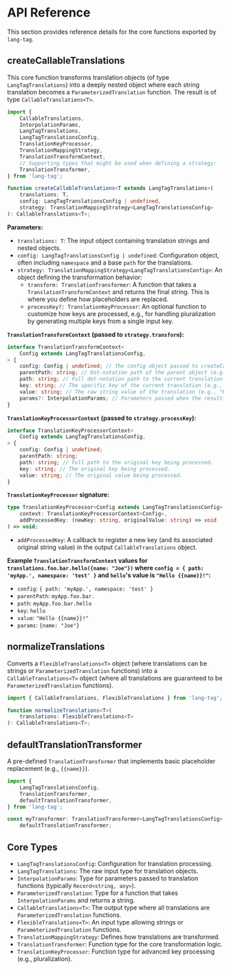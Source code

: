 # API Reference

This section provides reference details for the core functions exported by `lang-tag`.

## createCallableTranslations

This core function transforms translation objects (of type `LangTagTranslations`) into a deeply nested object where each string translation becomes a `ParameterizedTranslation` function. The result is of type `CallableTranslations<T>`.

```ts
import {
    CallableTranslations,
    InterpolationParams,
    LangTagTranslations,
    LangTagTranslationsConfig,
    TranslationKeyProcessor,
    TranslationMappingStrategy,
    TranslationTransformContext,
    // Supporting types that might be used when defining a strategy:
    TranslationTransformer,
} from 'lang-tag';

function createCallableTranslations<T extends LangTagTranslations>(
    translations: T,
    config: LangTagTranslationsConfig | undefined,
    strategy: TranslationMappingStrategy<LangTagTranslationsConfig>
): CallableTranslations<T>;
```

**Parameters:**

- `translations: T`: The input object containing translation strings and nested objects.
- `config: LangTagTranslationsConfig | undefined`: Configuration object, often including `namespace` and a base `path` for the translations.
- `strategy: TranslationMappingStrategy<LangTagTranslationsConfig>`: An object defining the transformation behavior:
    - `transform: TranslationTransformer`: A function that takes a `TranslationTransformContext` and returns the final string. This is where you define how placeholders are replaced.
    - `processKey?: TranslationKeyProcessor`: An optional function to customize how keys are processed, e.g., for handling pluralization by generating multiple keys from a single input key.

**`TranslationTransformContext` (passed to `strategy.transform`):**

```ts
interface TranslationTransformContext<
    Config extends LangTagTranslationsConfig,
> {
    config: Config | undefined; // The config object passed to createCallableTranslations.
    parentPath: string; // Dot-notation path of the parent object (e.g., "myFeature.greetings.").
    path: string; // Full dot-notation path to the current translation (e.g., "myFeature.greetings.hello").
    key: string; // The specific key of the current translation (e.g., "hello").
    value: string; // The raw string value of the translation (e.g., "Hello {{name}}!").
    params?: InterpolationParams; // Parameters passed when the resulting translation function is called (e.g., { name: "Joe" }).
}
```

**`TranslationKeyProcessorContext` (passed to `strategy.processKey`):**

```ts
interface TranslationKeyProcessorContext<
    Config extends LangTagTranslationsConfig,
> {
    config: Config | undefined;
    parentPath: string;
    path: string; // Full path to the original key being processed.
    key: string; // The original key being processed.
    value: string; // The original value being processed.
}
```

**`TranslationKeyProcessor` signature:**

```ts
type TranslationKeyProcessor<Config extends LangTagTranslationsConfig> = (
    context: TranslationKeyProcessorContext<Config>,
    addProcessedKey: (newKey: string, originalValue: string) => void
) => void;
```

- `addProcessedKey`: A callback to register a new key (and its associated original string value) in the output `CallableTranslations` object.

**Example `TranslationTransformContext` values for `translations.foo.bar.hello({name: "Joe"})` where `config = { path: 'myApp.', namespace: 'test' }` and `hello`'s value is `"Hello {{name}}!"`:**

- `config`: `{ path: 'myApp.', namespace: 'test' }`
- `parentPath`: `myApp.foo.bar.`
- `path`: `myApp.foo.bar.hello`
- `key`: `hello`
- `value`: `"Hello {{name}}!"`
- `params`: `{name: "Joe"}`

## normalizeTranslations

Converts a `FlexibleTranslations<T>` object (where translations can be strings or `ParameterizedTranslation` functions) into a `CallableTranslations<T>` object (where all translations are guaranteed to be `ParameterizedTranslation` functions).

```ts
import { CallableTranslations, FlexibleTranslations } from 'lang-tag';

function normalizeTranslations<T>(
    translations: FlexibleTranslations<T>
): CallableTranslations<T>;
```

## defaultTranslationTransformer

A pre-defined `TranslationTransformer` that implements basic placeholder replacement (e.g., `{{name}}`).

```ts
import {
    LangTagTranslationsConfig,
    TranslationTransformer,
    defaultTranslationTransformer,
} from 'lang-tag';

const myTransformer: TranslationTransformer<LangTagTranslationsConfig> =
    defaultTranslationTransformer;
```

## Core Types

- `LangTagTranslationsConfig`: Configuration for translation processing.
- `LangTagTranslations`: The raw input type for translation objects.
- `InterpolationParams`: Type for parameters passed to translation functions (typically `Record<string, any>`).
- `ParameterizedTranslation`: Type for a function that takes `InterpolationParams` and returns a string.
- `CallableTranslations<T>`: The output type where all translations are `ParameterizedTranslation` functions.
- `FlexibleTranslations<T>`: An input type allowing strings or `ParameterizedTranslation` functions.
- `TranslationMappingStrategy`: Defines how translations are transformed.
- `TranslationTransformer`: Function type for the core transformation logic.
- `TranslationKeyProcessor`: Function type for advanced key processing (e.g., pluralization).
